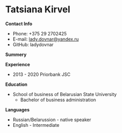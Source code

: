 # **Tatsiana Kirvel**

**Contact Info**

* Phone: +375 29 2702425
* E-mail: lady.dovnar@yandex.ru
* GitHub: ladydovnar

**Summery**

**Experience**

* 2013 - 2020 Priorbank JSC

**Education**

* School of business of Belarusian State University
    + Bachelor of business administration

**Languages**

* Russian/Belarussion - native speaker
* English - Intermediate